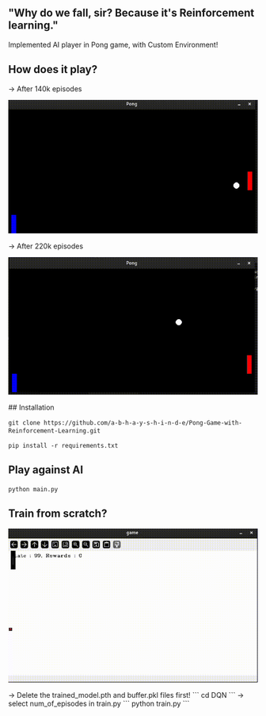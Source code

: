 
## "Why do we fall, sir? Because it's Reinforcement learning."

Implemented AI player in Pong game, with Custom Environment!

## How does it play?
-> After 140k episodes
<p align="center">
  <img src="DQN/140k/140k_demo.gif" alt="Video">
</p>
  
-> After 220k episodes  
<p align="center">
  <img src="DQN/220k/220k_demo.gif" alt="Video">
</p>
## Installation

```
git clone https://github.com/a-b-h-a-y-s-h-i-n-d-e/Pong-Game-with-Reinforcement-Learning.git
```
```
pip install -r requirements.txt
```
## Play against AI
```
python main.py 
```


## Train from scratch?

<p align="center">
  <img src="DQN/training_video.gif" alt="Video">
</p>
-> Delete the trained_model.pth and buffer.pkl files first!  
```
cd DQN
```  
-> select num_of_episodes in train.py  
```
python train.py
```


